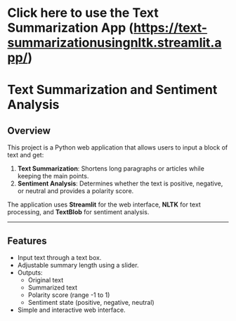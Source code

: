 # Click here to use the Text Summarization App   (https://text-summarizationusingnltk.streamlit.app/)

# Text Summarization and Sentiment Analysis

## Overview
This project is a Python web application that allows users to input a block of text and get:

1. **Text Summarization**: Shortens long paragraphs or articles while keeping the main points.
2. **Sentiment Analysis**: Determines whether the text is positive, negative, or neutral and provides a polarity score.

The application uses **Streamlit** for the web interface, **NLTK** for text processing, and **TextBlob** for sentiment analysis.

---

## Features
- Input text through a text box.
- Adjustable summary length using a slider.
- Outputs:
  - Original text
  - Summarized text
  - Polarity score (range -1 to 1)
  - Sentiment state (positive, negative, neutral)
- Simple and interactive web interface.

